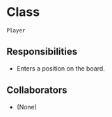# Class

`Player`

## Responsibilities

- Enters a position on the board.

## Collaborators

- (None)
